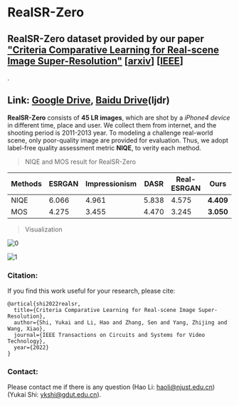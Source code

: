 # RealSR-Zero

## RealSR-Zero dataset provided by our paper ["Criteria Comparative Learning for Real-scene Image Super-Resolution"](https://github.com/house-leo/realsr-ccl) [[arxiv](https://arxiv.org/abs/2207.12767)] [[IEEE](https://ieeexplore.ieee.org/document/9847265)]
.

## Link: [Google Drive](https://drive.google.com/file/d/1A7wyIuSEBe4zzK9n05e81AD8Xz6LHAU9/view?usp=sharing), [Baidu Drive](https://pan.baidu.com/s/13D5uZUpORZbjlKVRN1doGg?pwd=ljdr)(ljdr)

**RealSR-Zero** consists of **45 LR images**, which are shot by a *iPhone4 device* in different time, place and user. We collect them from internet, and the shooting period is 2011-2013 year. To modeling a challenge real-world scene, only poor-quality image are provided for evaluation. Thus, we adopt label-free quality assessment metric **NIQE**, to verity each method.

> NIQE and MOS result for RealSR-Zero

 | Methods | ESRGAN | Impressionism | DASR | Real-ESRGAN | Ours |    
 |---------|--------|---------------|------|-------------|------|
 | NIQE |  6.066  | 4.961  |   5.838  |   4.575  | **4.409**  |
 | MOS |  4.275  |     3.455     |   4.470 |  3.245   |  **3.050**  |  

> Visualization

![0](comparison/real-zero-1.png)

![1](comparison/real-zero-2.png)

### Citation:
If you find this work useful for your research, please cite:

```
@artical{shi2022realsr,
  title={Criteria Comparative Learning for Real-scene Image Super-Resolution},
  author={Shi, Yukai and Li, Hao and Zhang, Sen and Yang, Zhijing and Wang, Xiao},
  journal={IEEE Transactions on Circuits and Systems for Video Technology},
  year={2022}
}
```

### Contact:
Please contact me if there is any question (Hao Li: haoli@njust.edu.cn) (Yukai Shi: ykshi@gdut.edu.cn).
